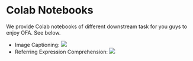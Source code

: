 # Colab Notebooks

We provide Colab notebooks of different downstream task for you guys to enjoy OFA. See below.

* Image Captioning: [![][colab]](https://colab.research.google.com/drive/1Q4eNhhhLcgOP4hHqwZwU1ijOlabgve1W?usp=sharing)
* Referring Expression Comprehension: [![][colab]](https://colab.research.google.com/drive/1AHQNRdaUpRTgr3XySHSlba8aXwBAjwPB?usp=sharing)

[colab]: <https://colab.research.google.com/assets/colab-badge.svg>
